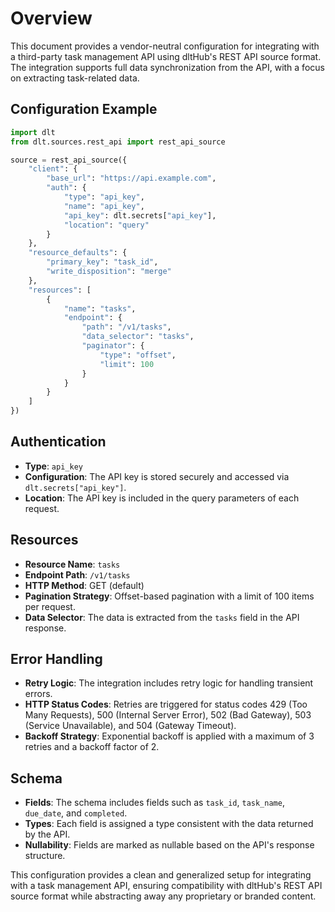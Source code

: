 # Overview

This document provides a vendor-neutral configuration for integrating with a third-party task management API using dltHub's REST API source format. The integration supports full data synchronization from the API, with a focus on extracting task-related data.

## Configuration Example

```python
import dlt
from dlt.sources.rest_api import rest_api_source

source = rest_api_source({
    "client": {
        "base_url": "https://api.example.com",
        "auth": {
            "type": "api_key",
            "name": "api_key",
            "api_key": dlt.secrets["api_key"],
            "location": "query"
        }
    },
    "resource_defaults": {
        "primary_key": "task_id",
        "write_disposition": "merge"
    },
    "resources": [
        {
            "name": "tasks",
            "endpoint": {
                "path": "/v1/tasks",
                "data_selector": "tasks",
                "paginator": {
                    "type": "offset",
                    "limit": 100
                }
            }
        }
    ]
})
```

## Authentication

- **Type**: `api_key`
- **Configuration**: The API key is stored securely and accessed via `dlt.secrets["api_key"]`.
- **Location**: The API key is included in the query parameters of each request.

## Resources

- **Resource Name**: `tasks`
- **Endpoint Path**: `/v1/tasks`
- **HTTP Method**: GET (default)
- **Pagination Strategy**: Offset-based pagination with a limit of 100 items per request.
- **Data Selector**: The data is extracted from the `tasks` field in the API response.

## Error Handling

- **Retry Logic**: The integration includes retry logic for handling transient errors.
- **HTTP Status Codes**: Retries are triggered for status codes 429 (Too Many Requests), 500 (Internal Server Error), 502 (Bad Gateway), 503 (Service Unavailable), and 504 (Gateway Timeout).
- **Backoff Strategy**: Exponential backoff is applied with a maximum of 3 retries and a backoff factor of 2.

## Schema

- **Fields**: The schema includes fields such as `task_id`, `task_name`, `due_date`, and `completed`.
- **Types**: Each field is assigned a type consistent with the data returned by the API.
- **Nullability**: Fields are marked as nullable based on the API's response structure.

This configuration provides a clean and generalized setup for integrating with a task management API, ensuring compatibility with dltHub's REST API source format while abstracting away any proprietary or branded content.